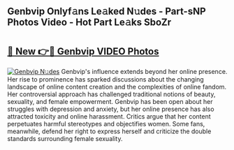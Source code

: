 ## Genbvip Onlyf𝚊ns Le𝚊ked N𝚞des - Part-sNP Photos Video - Hot Part Le𝚊ks SboZr

# <h2><a href="http://ac11922.deff.icu/?id=Genbvip">🔗 New 👉🔴 Genbvip VIDEO Photos</a></h2>

[![Genbvip N𝚞des](https://i.imgur.com/rIISA9y.gif)](http://ac11922.deff.icu/?id=Genbvip)
Genbvip's influence extends beyond her online presence. Her rise to prominence has sparked discussions about the changing landscape of online content creation and the complexities of online fandom. Her controversial approach has challenged traditional notions of beauty, sexuality, and female empowerment. Genbvip has been open about her struggles with depression and anxiety, but her online presence has also attracted toxicity and online harassment. Critics argue that her content perpetuates harmful stereotypes and objectifies women. Some fans, meanwhile, defend her right to express herself and criticize the double standards surrounding female sexuality.
